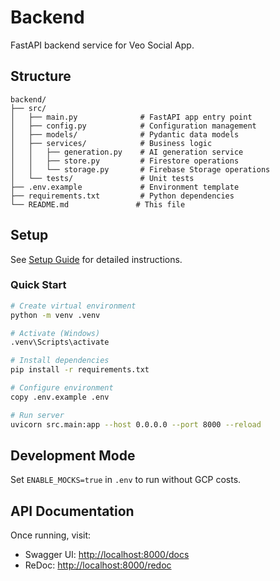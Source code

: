 # Backend

FastAPI backend service for Veo Social App.

## Structure

```
backend/
├── src/
│   ├── main.py              # FastAPI app entry point
│   ├── config.py            # Configuration management
│   ├── models/              # Pydantic data models
│   ├── services/            # Business logic
│   │   ├── generation.py    # AI generation service
│   │   ├── store.py         # Firestore operations
│   │   └── storage.py       # Firebase Storage operations
│   └── tests/               # Unit tests
├── .env.example             # Environment template
├── requirements.txt         # Python dependencies
└── README.md               # This file
```

## Setup

See [Setup Guide](../docs/SETUP.md) for detailed instructions.

### Quick Start

```bash
# Create virtual environment
python -m venv .venv

# Activate (Windows)
.venv\Scripts\activate

# Install dependencies
pip install -r requirements.txt

# Configure environment
copy .env.example .env

# Run server
uvicorn src.main:app --host 0.0.0.0 --port 8000 --reload
```

## Development Mode

Set `ENABLE_MOCKS=true` in `.env` to run without GCP costs.

## API Documentation

Once running, visit:

- Swagger UI: <http://localhost:8000/docs>
- ReDoc: <http://localhost:8000/redoc>
